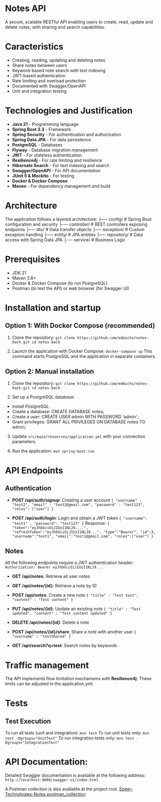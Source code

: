 
# Notes API
A secure, scalable RESTful API enabling users to create, read, update and delete notes, with sharing and search capabilities.

# Caracteristics

* Creating, reading, updating and deleting notes
* Share notes between users
* Keyword-based note search with text indexing
* JWT-based authentication
* Rate limiting and overload protection
* Documented with Swagger/OpenAPI
* Unit and integration testing

# Technologies and Justification
* **Java 21** - Programming language
* **Spring Boot 3.3** - Framework
* **Spring Security** - For authentication and authorization
* **Spring Data JPA** - For data persistence
* **PostgreSQL** - Databases
* **Flyway** - Database migration management
* **JWT** - For stateless authentication
* **Resilience4j** - For rate limiting and resilience
* **Hibernate Search** - For text indexing and search
* **Swagger/OpenAPI** - For API documentation
* **JUnit 5 & Mockito** - For testing
* **Docker & Docker Compose**
* **Maven** - For dependency management and build

# Architecture
The application follows a layered architecture:
├── config/           # Spring Boot configuration and security
├── controller/       # REST controllers exposing endpoints
├── dto/              # Data transfer objects
├── exception/        # Custom exception handling
├── entity/            # JPA entities
├── repository/       # Data access with Spring Data JPA
├── service/          # Business Logic

# Prerequisites
* JDK 21
* Maven 3.8+
* Docker & Docker Compose (to run PostgreSQL)
* Postman (to test the API) or web browser (for Swagger UI)

# Installation and startup
## Option 1: With Docker Compose (recommended)

1. Clone the repository:
`git clone https://github.com/edmichs/notes-back.git
cd notes-back`

2. Launch the application with Docker Compose:
`docker-compose up`
This command starts PostgreSQL and the application in separate containers.

## Option 2: Manual installation

1. Clone the repository:
`git clone https://github.com/edmichs/notes-back.git
cd notes-back`

2. Set up a PostgreSQL database:

* Install PostgreSQL
* Create a database: CREATE DATABASE notes;
* Create a user: CREATE USER admin WITH PASSWORD 'admin';
* Grant privileges: GRANT ALL PRIVILEGES ON DATABASE notes TO admin;

3. Update  `src/main/resources/application.yml` with your connection parameters.

4. Run the application:
   `mvn spring-boot:run`

# API Endpoints
## Authentication

* **POST /api/auth/signup**: Creating a user account
`{
    "username" : "test2",
    "email" : "test2@gmail.com",
    "password" : "test123",
    "roles": ["user"]
}`

* **POST /api/auth/login**: Login and obtain a JWT token
`{
  "username": "test1" ,
  "password": "test123"
}`
Response:
`{
  "token":"eyJhbGciOiJIUzI1NiJ9....",
  "refreshToken":"eyJhbGciOiJIUzI1NiJ9...",
  "type":"Bearer",
  "id":3,
  "username":"test1",
  "email":"test1@gmail.com",
  "roles":["user"]
}`

## Notes
All the following endpoints require a JWT authentication header:
`Authorization: Bearer eyJhbGciOiJIUzI1NiJ9...`

* **GET /api/notes:** Retrieve all user notes
* **GET /api/notes/{id}**: Retrieve a note by ID
* **POST /api/notes**: Create a new note
`{
  "title" : "Test test",
  "content" : "Test content"
}`

* **PUT /api/notes/{id}**: Update an existing note
`{
    "title" : "Test updated",
    "content" : "Test content updated"
}`

* **DELETE /api/notes/{id}**: Delete a note 
* **POST /api/notes/{id}/share**: Share a note with another user
`{
  "username" : "testShared"
}`

* **GET /api/search?q=test**: Search notes by keywords

# Traffic management

The API implements flow limitation mechanisms with **Resilience4j**:
These limits can be adjusted in the application.yml.

# Tests
## Test Execution
To run all tests (unit and integration):
`mvn test`
To run unit tests only:
`mvn test -Dgroups="UnitTest"`
To run integration tests only:
`mvn test -Dgroups="IntegrationTest"`

# API Documentation:
Detailed Swagger documentation is available at the following address:
`http://localhost:8080/swagger-ui/index.html`

A Postman collection is also available at the project root.
[Speer-Technologies-Notes.postman_collection](Speer-Technologies-Notes.postman_collection)
